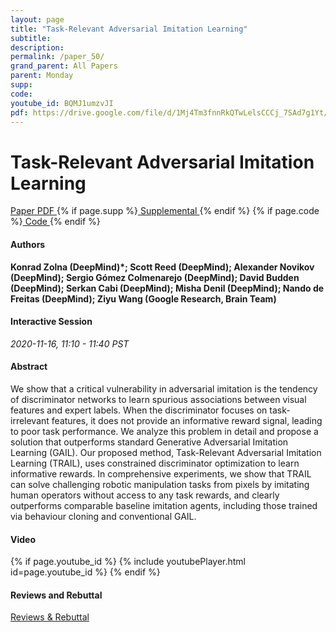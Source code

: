 ```yaml
---
layout: page
title: "Task-Relevant Adversarial Imitation Learning"
subtitle: 
description:
permalink: /paper_50/
grand_parent: All Papers
parent: Monday
supp: 
code: 
youtube_id: BQMJ1umzvJI
pdf: https://drive.google.com/file/d/1Mj4Tm3fnnRkQTwLelsCCCj_7SAd7g1Yt/view
---
```


# Task-Relevant Adversarial Imitation Learning

<a href="https://drive.google.com/file/d/1Mj4Tm3fnnRkQTwLelsCCCj_7SAd7g1Yt/view" target="_blank" rel="noopener noreferrer" class="btn btn-blue"><i class="fa fa-file-text-o" aria-hidden="true"></i> Paper PDF </a> {% if page.supp %}<a href="" target="_blank" rel="noopener noreferrer" class="btn btn-green"><i class="fa fa-file-text-o" aria-hidden="true"></i> Supplemental </a>{% endif %} {% if page.code %}<a href="" target="_blank" rel="noopener noreferrer" class="btn"><i class="fa fa-github" aria-hidden="true"></i> Code </a>{% endif %} 

#### Authors
**Konrad Zolna (DeepMind)*; Scott Reed (DeepMind); Alexander Novikov (DeepMind); Sergio Gómez Colmenarejo (DeepMind); David Budden (DeepMind); Serkan Cabi (DeepMind); Misha Denil (DeepMind); Nando de Freitas (DeepMind); Ziyu Wang (Google Research, Brain Team)**

#### Interactive Session
*2020-11-16, 11:10 - 11:40 PST* 

#### Abstract
We show that a critical vulnerability in adversarial imitation is the tendency of discriminator networks to learn spurious associations between visual features and expert labels. When the discriminator focuses on task-irrelevant features, it does not provide an informative reward signal, leading to poor task performance. We analyze this problem in detail and propose a solution that outperforms standard Generative Adversarial Imitation Learning (GAIL). Our proposed method, Task-Relevant Adversarial Imitation Learning (TRAIL), uses constrained discriminator optimization to learn informative rewards. In comprehensive experiments, we show that TRAIL can solve challenging robotic manipulation tasks from pixels by imitating human operators without access to any task rewards, and clearly outperforms comparable baseline imitation agents, including those trained via behaviour cloning and conventional GAIL.

#### Video
{% if page.youtube_id %}
{% include youtubePlayer.html id=page.youtube_id %}
{% endif %}

#### Reviews and Rebuttal
<a href="https://drive.google.com/file/d/17Y1uf_-H0IzYdHdtc_RUcz21Xso8isyt/view" target="_blank" rel="noopener noreferrer" class="btn btn-purple"><i class="fa fa-pencil-square-o" aria-hidden="true"></i> Reviews & Rebuttal </a>

